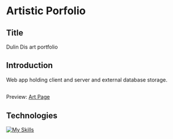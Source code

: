 # Artistic Porfolio

## Title
Dulin Dis art portfolio
## Introduction
Web app holding client and server and external database storage.
## 
Preview: [Art Page](https://dulindis.netlify.app/)
## Technologies
[![My Skills](https://skillicons.dev/icons?i=nodejs,express,firebase,docker,react,js,css,html,git&perline=3)](https://skillicons.dev)
